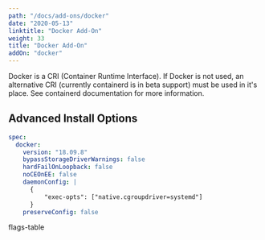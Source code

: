 ```yaml
---
path: "/docs/add-ons/docker"
date: "2020-05-13"
linktitle: "Docker Add-On"
weight: 33
title: "Docker Add-On"
addOn: "docker"
---
```

Docker is a CRI (Container Runtime Interface).
If Docker is not used, an alternative CRI (currently containerd is in beta
support) must be used in it's place.
See containerd documentation for more information.

## Advanced Install Options

```yaml
spec:
  docker:
    version: "18.09.8"
    bypassStorageDriverWarnings: false
    hardFailOnLoopback: false
    noCEOnEE: false
    daemonConfig: |
      {
    	  "exec-opts": ["native.cgroupdriver=systemd"]
      }
    preserveConfig: false
```

flags-table
